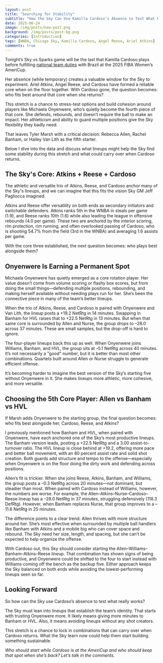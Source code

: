 ```yaml
---
layout: post
title: "Searching for Stability"
subtitle: "How the Sky Can Use Kamilla Cardoso’s Absence to Test What Really Works"
date: 2025-06-24
image: /img/posts/new-post.png
background: /img/posts/post-bg.png
categories: [Introduction]
tags: [WNBA, Chicago Sky, Kamilla Cardoso, Angel Reese, Ariel Atkins]
comments: true
---
```


Tonight’s Sky vs Sparks game will be the last that Kamilla Cardoso plays before fulfilling [national team duties]() with Brazil at the 2025 FIBA Women’s AmeriCup.

Her absence (while temporary) creates a valuable window for the Sky to experiment. Ariel Atkins, Angel Reese, and Cardoso have formed a reliable core when on the floor together. With Cardoso gone, the question becomes: who fits best around that core when she returns?

This stretch is a chance to stress-test options and build cohesion around players like Michaela Onyenwere, who’s quietly become the fourth piece of that core. She defends, rebounds, and doesn’t require the ball to make an impact. Her athleticism and ability to guard multiple positions give the Sky flexibility they badly need.

That leaves Tyler Marsh with a critical decision: Rebecca Allen, Rachel Banham, or Hailey Van Lith as the fifth starter.

Below I dive into the data and discuss what lineups might help the Sky find some stability during this stretch and what could carry over when Cardoso returns.

## The Sky's Core: Atkins + Reese + Cardoso  

The athletic and versatile trio of Atkins, Reese, and Cardoso anchor many of the Sky's lineups, and we can imagine that this fits the vision Sky GM Jeff Pagliocca imagined.

Atkins and Reese offer versatility on both ends as secondary initiators and switchable defenders. Atkins ranks 5th in the WNBA in steals per game (1.9), and Reese ranks 10th (1.6) while also leading the league in offensive rebounds (4.0 per game). These two are anchored by the interior scoring, rim protection, rim running, and often overlooked passing of Cardoso, who is shooting 54.7% from the field (3rd in the WNBA) and averaging 1.6 assists per game.

With the core three established, the next question becomes: who plays best alongside them?

## Onyenwere Is Earning a Permanent Spot  

Michaela Onyenwere has quietly emerged as a core rotation player. Her value doesn’t come from volume scoring or flashy box scores, but from doing the small things—defending multiple positions, rebounding, and making herself available without needing plays run for her. She’s been the connective piece in many of the team’s better lineups.

When the trio of Atkins, Reese, and Cardoso is paired with Onyenwere and Van Lith, the lineup posts a +19.2 NetRtg in 14 minutes. Swapping in Banham for HVL raises that to +22.5 NetRtg in 13 minutes. But when that same core is surrounded by Allen and Nurse, the group drops to –28.0 across 37 minutes. These are small samples, but the drop-off is hard to ignore.

The four-player lineups back this up as well. When Onyenwere joins Williams, Banham, and HVL, the group sits at –5.1 NetRtg across 40 minutes. It’s not necessarily a "good" number, but it is better than most other combinations. Quartets built around Allen or Nurse struggle to generate efficient offense.

It’s becoming harder to imagine the best version of the Sky’s starting five without Onyenwere in it. She makes lineups more athletic, more cohesive, and more versatile.

## Choosing the 5th Core Player: Allen vs Banham vs HVL  

If Marsh adds Onyenwere to the starting group, the final question becomes: who fits best alongside her, Cardoso, Reese, and Atkins?

I previously mentioned how Banham and HVL, when paired with Onyenwere, have each anchored one of the Sky’s most productive lineups. The Banham version leads, posting a +22.5 NetRtg and a 3.00 assist-to-turnover ratio. The HVL lineup is close behind at +19.2, offering more pace and better ball movement, with an 80 percent assist rate and solid shot creation. Both guards add structure and tempo to the offense—especially when Onyenwere is on the floor doing the dirty work and defending across positions.

Allen’s fit is trickier. When she joins Reese, Atkins, Banham, and Williams, the group posts a –0.3 NetRtg across 20 minutes—not dominant, but steadier than most. When paired with Cardoso instead of Williams, however, the numbers are worse. For example, the Allen–Atkins–Nurse–Cardoso–Reese lineup has a –28.0 NetRtg in 37 minutes, struggling defensively (118.3 DefRtg). However, when Banham replaces Nurse, that group improves to a –11.6 NetRtg in 25 minutes.

The difference points to a clear trend: Allen thrives with more structure around her. She’s most effective when surrounded by multiple ball handlers like Banham with Atkins and a mobile big who can cover space and rebound. The Sky need her size, length, and spacing, but she can’t be expected to help organize the offense.

With Cardoso out, this Sky should consider starting the Allen–Williams–Banham–Atkins–Reese lineup. That combination has shown signs of being productive, and Onyenwere could be shifted to the four to start instead with Williams coming off the bench as the backup five. Either approach keeps the Sky balanced on both ends while avoiding the lowest-performing lineups seen so far.

## Looking Forward  

So how can the Sky use Cardoso’s absence to test what really works?

The Sky must lean into lineups that establish the team’s identity. That starts with trusting Onyenwere more. It likely means giving more minutes to Banham or HVL. Also, it means avoiding lineups without any shot creators.

This stretch is a chance to lock in combinations that can carry over when Cardoso returns. What the Sky learn now could help them start building something sustainable.

*Who should start while Cardoso is at the AmeriCup and who should keep that spot when she’s back? Let’s talk in the comments.*
